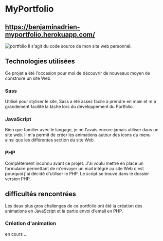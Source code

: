 # MyPortfolio

## https://benjaminadrien-myportfolio.herokuapp.com/
![portfolio](https://user-images.githubusercontent.com/90291370/168131671-19368ffa-0aa9-46df-b6f3-46dd14ee7e65.jpg)
Il s'agit du code source de mon site web personnel.

## Technologies utilisées
Ce projet a été l'occasion pour moi de découvrir de nouveaux moyen de construire un site Web.

### Sass
Utilisé pour styliser le site, Sass a été assez facile à prendre en main et m'a grandement facilité la tâche lors du développement du Portfolio.

### JavaScript
Bien que familier avec le langage, je ne l'avais encore jamais utiliser dans un site web. Il m'a permit de créer les animations autour des icons du menu ainsi que les différentes section du site Web.

### PHP
Complétement inconnu avant ce projet. J'ai voulu mettre en place un formulaire permettant de m'envoyer un mail intégré au site Web c'est pourquoi j'ai décidé d'utiliser le PHP. Le script se trouve dans le dossier version PHP.

## difficultés rencontrées
Les deux plus gros challenges de ce portfolio ont été la création des animations en JavaScript et la partie envoi d'email en PHP.

### Création d'animation
en cours ...
